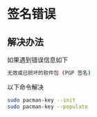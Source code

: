 # 签名错误

## 解决办法

如果遇到错误信息如下

```sh
无效或已损坏的软件包 (PGP 签名)
```

以下命令解决

```sh
sudo pacman-key --init
sudo pacman-key --populate
```

